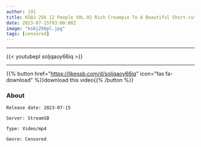 ```yaml
---
author: j91
title: KSBJ-256 12 People VOL.02 Rich Creampie To A Beautiful Short-cut Wife
date: 2023-07-15T03:00:00Z
image: "ksbj256pl.jpg"
tags: [censored]
---
```

___

{{< youtubepl soljqaoy66iq >}}
___

{{% button href="https://likessb.com/d/soljqaoy66iq" icon="fas fa-download" %}}download this video{{% /button %}}
### About

`Release date: 2023-07-15`

`Server: StreamSB`

`Type: Video/mp4`

`Genre:	Censored`